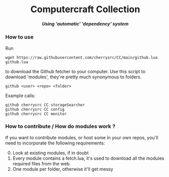<h1 align="center">
Computercraft Collection
</h1>

<h5 align="center">
Using 'automatic' 'dependency' system
</h5>

<h3>
How to use
</h3>

Run
```
wget https://raw.githubusercontent.com/cherrysrc/CC/main/github.lua github.lua
```
to download the Github fetcher to your computer.
Use this script to download 'modules', they're pretty much synonymous to folders.
```
github <user> <repo> <folder>
```
Example calls:
```
github cherrysrc CC storageSearcher
github cherrysrc CC config
github cherrysrc CC monitor
```

<h3>
How to contribute / How do modules work ?
</h3>
If you want to contribute modules, or host some in your own repos, you'll need to incorporate the following requirements:

0. Look at existing modules, if in doubt
1. Every module contains a fetch.lua, it's used to download all the modules required files from the web.
3. One module per folder, otherwise it'll get messy
